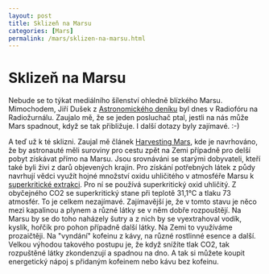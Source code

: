 ```yaml
---
layout: post
title: Sklizeň na Marsu
categories: [Mars]
permalink: /mars/sklizen-na-marsu.html
---
```

# Sklizeň na Marsu

Nebude se to týkat mediálního šílenství ohledně blízkého Marsu. Mimochodem, Jiří Dušek z [Astronomického deníku](http://denik.hvezdarna.cz/) byl dnes v Radiofóru na Radiožurnálu. Zaujalo mě, že se jeden posluchač ptal, jestli na nás může Mars spadnout, když se tak přibližuje. I další dotazy byly zajímavé. :-)

A teď už k té sklizni. Zaujal mě článek [Harvesting Mars](http://science.nasa.gov/headlines/y2003/20aug_supercriticalco2.htm), kde je navrhováno, že by astronauté měli suroviny pro cestu zpět na Zemi případně pro delší pobyt získávat přímo na Marsu. Jsou srovnáváni se starými dobyvateli, kteří také byli živi z darů objevených krajin. Pro získání potřebných látek z půdy navrhují vědci využít hojné množství oxidu uhličitého v atmosféře Marsu k [superkritické extrakci](http://www.link.cz/flaveko/czpage1.html). Pro ní se používá superkritický oxid uhličitý. Z obyčejného CO2 se superkritický stane při teplotě 31,1°C a tlaku 73 atmosfér. To je celkem nezajímavé. Zajímavější je, že v tomto stavu je něco mezi kapalinou a plynem a různé látky se v něm dobře rozpouštějí. Na Marsu by se do toho naházely šutry a z nich by se vyextrahoval vodík, kyslík, hořčík pro pohon případně další látky. Na Zemi to využíváme prozaičtěji. Na "vyndání" kofeinu z kávy, na různé rostlinné esence a další. Velkou výhodou takového postupu je, že když snížíte tlak CO2, tak rozpuštěné látky zkondenzují a spadnou na dno. A tak si můžete koupit energetický nápoj s přidaným kofeinem nebo kávu bez kofeinu.

